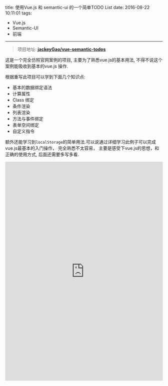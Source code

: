 title: 使用Vue.js 和 semantic-ui 的一个简单TODO List
date: 2016-08-22 10:11:01
tags: 
- Vue.js
- Semantic-UI
- 前端
---

> 项目地址: **[jackeyGao/vue-semantic-todos](https://github.com/jackeyGao/vue-semantic-todos)**

这是一个完全仿照官网案例的项目, 主要为了熟悉vue.js的基本用法, 不得不说这个案例能吸收到基本的vue.js 操作. 

根据重写此项目可以学到下面几个知识点:

- 基本的数据绑定语法
- 计算属性
- Class 绑定
- 条件渲染
- 列表渲染
- 方法与事件绑定
- 表单空间绑定
- 自定义指令

额外还能学习到`localStorage`的简单用法.可以说通过详细学习此例子可以完成vue.js最基本的入门操作， 完全熟悉不太容易， 主要是感受下vue.js的思想，和正确的使用方式, 后面还需要多写多看.

<iframe width="100%" height="700" src="https://omem.me/apps/vue-semantic-todos/index.html" allowfullscreen="allowfullscreen" frameborder="0"></iframe>
